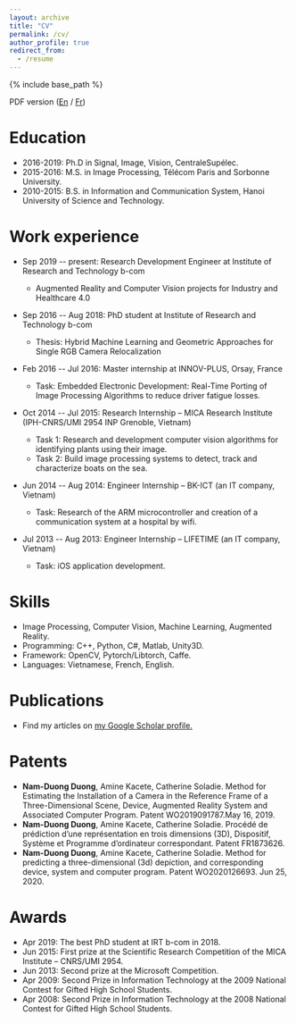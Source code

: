 ```yaml
---
layout: archive
title: "CV"
permalink: /cv/
author_profile: true
redirect_from:
  - /resume
---
```


{% include base_path %}

PDF version ([En](https://duongnamduong.github.io/files/Duong_CV_en.pdf) / [Fr](https://duongnamduong.github.io/files/Duong_CV_fr.pdf))

Education
======
* 2016-2019: Ph.D in Signal, Image, Vision, CentraleSupélec.
* 2015-2016: M.S. in Image Processing, Télécom Paris and Sorbonne University.
* 2010-2015: B.S. in Information and Communication System, Hanoi University of Science and Technology.

Work experience
======
* Sep 2019 -- present: Research Development Engineer at Institute of Research and Technology b-com
    * Augmented Reality and Computer Vision projects for Industry and Healthcare 4.0

* Sep 2016 -- Aug 2018: PhD student at Institute of Research and Technology b-com
    * Thesis: Hybrid Machine Learning and Geometric Approaches for Single RGB Camera Relocalization

* Feb 2016 -- Jul 2016: Master internship at INNOV-PLUS, Orsay, France
    * Task: Embedded Electronic Development: Real-Time Porting of Image Processing Algorithms to reduce driver fatigue losses.
	
* Oct 2014 -- Jul 2015: Research Internship – MICA Research Institute (IPH-CNRS/UMI 2954 INP Grenoble, Vietnam)
	* Task 1: Research and development computer vision algorithms for identifying plants using their image.
	* Task 2: Build image processing systems to detect, track and characterize boats on the sea.
	
* Jun 2014 -- Aug 2014: Engineer Internship – BK-ICT (an IT company, Vietnam)
	* Task: Research of the ARM microcontroller and creation of a communication system at a hospital by wifi.
	
* Jul 2013 -- Aug 2013: Engineer Internship – LIFETIME (an IT company, Vietnam)
	* Task: iOS application development.

Skills
======
* Image Processing, Computer Vision, Machine Learning, Augmented Reality.
* Programming: C++, Python, C#, Matlab, Unity3D.
* Framework: OpenCV, Pytorch/Libtorch, Caffe.
* Languages: Vietnamese, French, English.

Publications
======
* Find my articles on <u><a href="{{site.author.googlescholar}}">my Google Scholar profile</a>.</u>
  
Patents
======
* <b>Nam-Duong Duong</b>, Amine Kacete, Catherine Soladie. Method for Estimating the Installation of a Camera in the Reference Frame of a Three-Dimensional Scene, Device, Augmented Reality System and Associated Computer Program. Patent WO2019091787.May 16, 2019.
* <b>Nam-Duong Duong</b>, Amine Kacete, Catherine Soladie. Procédé de prédiction d’une représentation en trois dimensions (3D), Dispositif, Système et Programme d’ordinateur correspondant. Patent FR1873626.
* <b>Nam-Duong Duong</b>, Amine Kacete, Catherine Soladie. Method for predicting a three-dimensional (3d) depiction, and corresponding device, system and computer program. Patent WO2020126693. Jun 25, 2020.
  
Awards
======
* Apr 2019: The best PhD student at IRT b-com in 2018.
* Jun 2015:	First prize at the Scientific Research Competition of the MICA Institute – CNRS/UMI 2954.
* Jun 2013:	Second prize at the Microsoft Competition.
* Apr 2009:	Second Prize in Information Technology at the 2009 National Contest for Gifted High School Students.
* Apr 2008:	Second Prize in Information Technology at the 2008 National Contest for Gifted High School Students.

